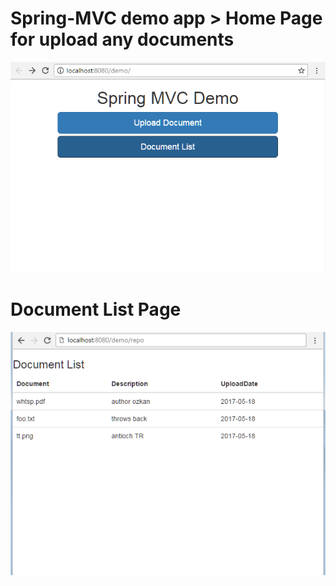 # Spring-MVC demo app > Home Page for upload any documents

![alt text](screenshots/app_scr_1.png "Home Page")
# Document List Page

![alt text](screenshots/app_scr_2.png "Document List")


